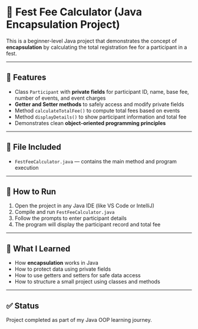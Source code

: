 # 🎫 Fest Fee Calculator (Java Encapsulation Project)

This is a beginner-level Java project that demonstrates the concept of **encapsulation** by calculating the total registration fee for a participant in a fest.

---

## 📌 Features
- Class `Participant` with **private fields** for participant ID, name, base fee, number of events, and event charges
- **Getter and Setter methods** to safely access and modify private fields
- Method `calculateTotalFee()` to compute total fees based on events
- Method `displayDetails()` to show participant information and total fee
- Demonstrates clean **object-oriented programming principles**

---

## 📂 File Included
- `FestFeeCalculator.java` — contains the main method and program execution

---

## 🚀 How to Run
1. Open the project in any Java IDE (like VS Code or IntelliJ)
2. Compile and run `FestFeeCalculator.java`
3. Follow the prompts to enter participant details
4. The program will display the participant record and total fee

---

## 🧠 What I Learned
- How **encapsulation** works in Java
- How to protect data using private fields
- How to use getters and setters for safe data access
- How to structure a small project using classes and methods

---

## ✅ Status
Project completed as part of my Java OOP learning journey.
